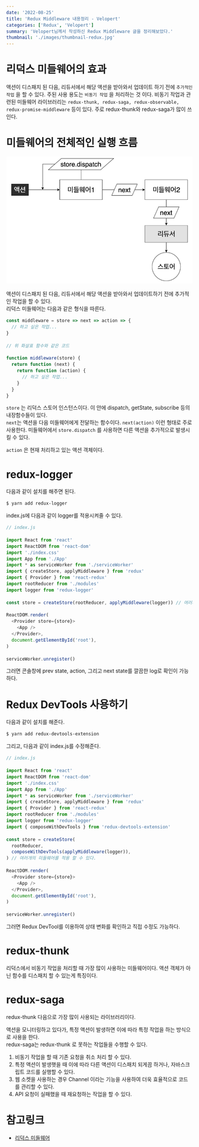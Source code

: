 ```yaml
---
date: '2022-08-25'
title: 'Redux Middleware 내용정리 - Velopert'
categories: ['Redux', 'Velopert']
summary: 'Velopert님께서 작성하신 Redux Middleware 글을 정리해보았다.'
thumbnail: './images/thumbnail-redux.jpg'
---
```


# 리덕스 미들웨어의 효과

액션이 디스패치 된 다음, 리듀서에서 해당 액션을 받아와서 업데이트 하기 전에 `추가적인 작업` 을 할 수 있다. 주된 사용 용도는 `비동기 작업` 을 처리하는 것 이다. 비동기 작업과 관련된 미들웨어 라이브러리는 `redux-thunk, redux-saga, redux-observable, redux-promise-middleware` 등이 있다. 주로 redux-thunk와 redux-saga가 많이 쓰인다.

# 미들웨어의 전체적인 실행 흐름

<img alt="middleware_flow" src="./images/redux_middleware_map.png"></img>

액션이 디스패치 된 다음, 리듀서에서 해당 액션을 받아와서 업데이트하기 전에 추가적인 작업을 할 수 있다.  
리덕스 미들웨어는 다음과 같은 형식을 따른다.

```js
const middleware = store => next => action => {
  // 하고 싶은 작업...
}

// 위 화살표 함수와 같은 코드

function middleware(store) {
  return function (next) {
    return function (action) {
      // 하고 싶은 작업...
    }
  }
}
```

`store` 는 리덕스 스토어 인스턴스이다. 이 안에 dispatch, getState, subscribe 등의 내장함수들이 있다.  
`next`는 액션을 다음 미들웨어에게 전달하는 함수이다. `next(action)` 이런 형태로 주로 사용한다. 미들웨어에서 `store.dispatch` 를 사용하면 다른 액션을 추가적으로 발생시킬 수 있다.

`action` 은 현재 처리하고 있는 액션 객체이다.

# redux-logger

다음과 같이 설치를 해주면 된다.

```bash
$ yarn add redux-logger
```

index.js에 다음과 같이 logger를 적용시켜줄 수 있다.

```js
// index.js

import React from 'react'
import ReactDOM from 'react-dom'
import './index.css'
import App from './App'
import * as serviceWorker from './serviceWorker'
import { createStore, applyMiddleware } from 'redux'
import { Provider } from 'react-redux'
import rootReducer from './modules'
import logger from 'redux-logger'

const store = createStore(rootReducer, applyMiddleware(logger)) // 여러개의 미들웨어를 적용 할 수 있다.

ReactDOM.render(
  <Provider store={store}>
    <App />
  </Provider>,
  document.getElementById('root'),
)

serviceWorker.unregister()
```

그러면 콘솔창에 prev state, action, 그리고 next state를 깔끔한 log로 확인이 가능하다.

# Redux DevTools 사용하기

다음과 같이 설치를 해준다.

```bash
$ yarn add redux-devtools-extension
```

그리고, 다음과 같이 index.js를 수정해준다.

```js
// index.js

import React from 'react'
import ReactDOM from 'react-dom'
import './index.css'
import App from './App'
import * as serviceWorker from './serviceWorker'
import { createStore, applyMiddleware } from 'redux'
import { Provider } from 'react-redux'
import rootReducer from './modules'
import logger from 'redux-logger'
import { composeWithDevTools } from 'redux-devtools-extension'

const store = createStore(
  rootReducer,
  composeWithDevTools(applyMiddleware(logger)),
) // 여러개의 미들웨어를 적용 할 수 있다.

ReactDOM.render(
  <Provider store={store}>
    <App />
  </Provider>,
  document.getElementById('root'),
)

serviceWorker.unregister()
```

그러면 Redux DevTool를 이용하여 상태 변화를 확인하고 직접 수정도 가능하다.

# redux-thunk

리덕스에서 비동기 작업을 처리할 때 가장 많이 사용하는 미들웨어이다. 액션 객체가 아닌 함수를 디스패치 할 수 있는게 특징이다.

# redux-saga

redux-thunk 다음으로 가장 많이 사용되는 라이브러리이다.

액션을 모니터링하고 있다가, 특정 액션이 발생하면 이에 따라 특정 작업을 하는 방식으로 사용을 한다.  
redux-saga는 redux-thunk 로 못하는 작업들을 수행할 수 있다.

1. 비동기 작업을 할 때 기존 요청을 취소 처리 할 수 있다.
2. 특정 액션이 발생햇을 때 이에 따라 다른 액션이 디스패치 되게끔 하거나, 자바스크립트 코드를 실행할 수 있다.
3. 웹 소켓을 사용하는 경우 Channel 이라는 기능을 사용하여 더욱 효율적으로 코드를 관리할 수 있다.
4. API 요청이 실패했을 때 재요청하는 작업을 할 수 있다.

# 참고링크

- [리덕스 미들웨어](https://react.vlpt.us/redux-middleware/)
